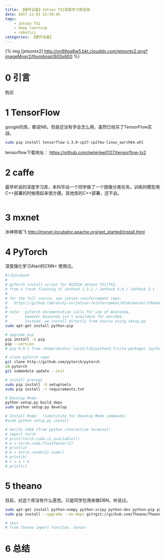 ```yaml
---
title: 【硬件设备】Jetson TX2深度学习库安装
date: 2017-11-01 15:59:45
tags:
    - Jetson TX2
    - deep learning
    - robotics
categories: 【硬件设备】
---
```


{% img [jetsontx2] http://on99gq8w5.bkt.clouddn.com/jetsontx2.png?imageMogr2/thumbnail/600x600 %}
<!--more-->
# 0 引言
购买

# 1 TensorFlow
google的库，都说NB。但是还没有学会怎么用，虽然已经买了TensorFlow实战。
```Bash
sudo pip install tensorflow-1.3.0-cp27-cp27mu-linux_aarch64.whl
```
tensorflow下载地址：
https://github.com/peterlee0127/tensorflow-tx2
# 2 caffe
最早听说的深度学习库，本科毕设一个同学做了一个图像分类任务。训练的模型用C++部署的时候用起来很方便。其他库的C++部署，还不会。
```Bash

```

# 3 mxnet
沐神带我飞
http://mxnet.incubator.apache.org/get_started/install.html
# 4 PyTorch
深度强化学习Atari的CNN+ 使用过。
```Bash
#!/bin/bash
#
# pyTorch install script for NVIDIA Jetson TX1/TX2,
# from a fresh flashing of JetPack 2.3.1 / JetPack 3.0 / JetPack 3.1
#
# for the full source, see jetson-reinforcement repo:
#   https://github.com/dusty-nv/jetson-reinforcement/blob/master/CMakePreBuild.sh
#
# note:  pyTorch documentation calls for use of Anaconda,
#        however Anaconda isn't available for aarch64.
#        Instead, we install directly from source using setup.py
sudo apt-get install python-pip

# upgrade pip
pip install -U pip
pip --version
# pip 9.0.1 from /home/ubuntu/.local/lib/python2.7/site-packages (python 2.7)

# clone pyTorch repo
git clone http://github.com/pytorch/pytorch
cd pytorch
git submodule update --init

# install prereqs
sudo pip install -U setuptools
sudo pip install -r requirements.txt

# Develop Mode:
python setup.py build_deps
sudo python setup.py develop

# Install Mode:  (substitute for Develop Mode commands)
#sudo python setup.py install

# Verify CUDA (from python interactive terminal)
# import torch
# print(torch.cuda.is_available())
# a = torch.cuda.FloatTensor(2)
# print(a)
# b = torch.randn(2).cuda()
# print(b)
# c = a + b
# print(c)
```

# 5 theano
目前，对这个库没有什么感觉。只是同学在用来做DBN，听说过。
```Bash
sudo apt-get install python-numpy python-scipy python-dev python-pip python-nose g++ libblas-dev git
sudo pip install --upgrade --no-deps git+git://github.com/Theano/Theano.git --user  # Need Theano 0.8 or more recent

# test
# from theano import function, tensor
```

# 6 总结
